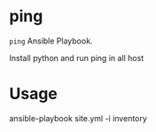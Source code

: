 # ping
`ping` Ansible Playbook.

Install python and run ping in all host


# Usage

ansible-playbook site.yml -i inventory
